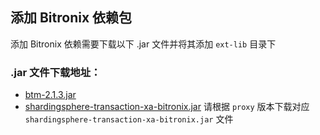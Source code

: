 ## 添加 Bitronix 依赖包

添加 Bitronix 依赖需要下载以下 .jar 文件并将其添加 `ext-lib` 目录下


### .jar 文件下载地址：
- [btm-2.1.3.jar](https://repo1.maven.org/maven2/org/codehaus/btm/btm/2.1.3/btm-2.1.3.jar)
- [shardingsphere-transaction-xa-bitronix.jar](https://mvnrepository.com/artifact/org.apache.shardingsphere/shardingsphere-transaction-xa-bitronix)
请根据 `proxy` 版本下载对应 `shardingsphere-transaction-xa-bitronix.jar` 文件
